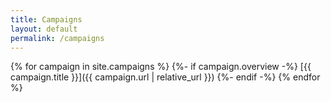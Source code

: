```yaml
---
title: Campaigns
layout: default
permalink: /campaigns
---
```

{% for campaign in site.campaigns %}
	{%- if campaign.overview -%}
		[{{ campaign.title }}]({{ campaign.url | relative_url }})
	{%- endif -%}
{% endfor %}